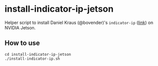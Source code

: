 # install-indicator-ip-jetson

Helper script to install Daniel Kraus (@bovender)'s `indicator-ip` ([link](https://github.com/bovender/indicator-ip)) on NVIDIA Jetson.

## How to use

```
cd install-indicator-ip-jetson
./install-indicator-ip.sh
```

